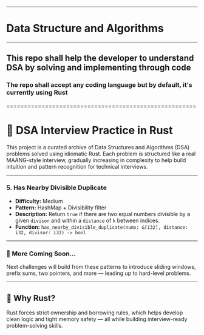 ***
# Data Structure and Algorithms
***


## This repo shall help the developer to understand DSA by solving and implementing through code



### The repo shall accept any coding language but by default, it's currently using Rust



======================================================
# 📘 DSA Interview Practice in Rust

This project is a curated archive of Data Structures and Algorithms (DSA) problems solved using idiomatic Rust. Each problem is structured like a real MAANG-style interview, gradually increasing in complexity to help build intuition and pattern recognition for technical interviews.

---

### 5. Has Nearby Divisible Duplicate
- **Difficulty:** Medium  
- **Pattern:** HashMap + Divisibility filter  
- **Description:** Return `true` if there are two equal numbers divisible by a given `divisor` and within a `distance` of `k` between indices.  
- **Function:** `has_nearby_divisible_duplicate(nums: &[i32], distance: i32, divisor: i32) -> bool`

---

### 🧩 More Coming Soon...
Next challenges will build from these patterns to introduce sliding windows, prefix sums, two pointers, and more — leading up to hard-level problems.

---

## 🦀 Why Rust?
Rust forces strict ownership and borrowing rules, which helps develop clean logic and tight memory safety — all while building interview-ready problem-solving skills.
